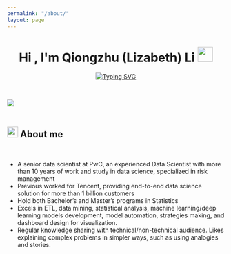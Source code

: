 ```yaml
---
permalink: "/about/"
layout: page
---
```



<h1 align="center"><b>Hi , I'm Qiongzhu (Lizabeth) Li </b><img src="https://media.giphy.com/media/hvRJCLFzcasrR4ia7z/giphy.gif" width="35"></h1>

<p align="center">
  <!-- <a href="https://github.com/DenverCoder1/readme-typing-svg"><img src="https://readme-typing-svg.herokuapp.com?font=Time+New+Roman&color=cyan&size=25&center=true&vCenter=true&width=600&height=100&lines=Active+Learner;Passionate+about+data+science;Responsible+AI+advocate;Women+in+Tech"></a> -->
  <a href="https://git.io/typing-svg"><img src="https://readme-typing-svg.demolab.com?font=Roboto&size=25&pause=1000&width=650&lines=Warm+welcome+to+my+personal+data+science+blog;Enjoy+some+interesting+adventures+with+me!" alt="Typing SVG" /></a>
</p>


<br>

<img src="https://user-images.githubusercontent.com/73097560/115834477-dbab4500-a447-11eb-908a-139a6edaec5c.gif"><br><br>

## <img src="https://media2.giphy.com/media/QssGEmpkyEOhBCb7e1/giphy.gif?cid=ecf05e47a0n3gi1bfqntqmob8g9aid1oyj2wr3ds3mg700bl&rid=giphy.gif" width ="25"><b> About me</b>
<br>

- A senior data scientist at PwC, an experienced Data Scientist with more than 10 years of work and study in data science, specialized in risk management
- Previous worked for Tencent, providing end-to-end data science solution for more than 1 billion customers
- Hold both Bachelor’s and Master’s programs in Statistics
- Excels in ETL, data mining, statistical analysis, machine learning/deep learning models development, model automation, strategies making, and dashboard design for visualization. 
- Regular knowledge sharing with technical/non-technical audience. Likes explaining complex problems in simpler ways, such as using analogies and stories.


<br><br>



<!-- ## <img src="https://media2.giphy.com/media/QssGEmpkyEOhBCb7e1/giphy.gif?cid=ecf05e47a0n3gi1bfqntqmob8g9aid1oyj2wr3ds3mg700bl&rid=giphy.gif" width ="25"><b> Skills</b>
<br>

<p align="center">

- **Speciality**:

   ![Machine Learning](https://img.shields.io/badge/Machine_Learning%20-31A8FF.svg?style=for-the-badge&logo=Tecent_Cloud&logoColor=white)
   ![NLP](https://img.shields.io/badge/NLP%20-31A8FF.svg?style=for-the-badge&logo=Tecent_Cloud&logoColor=white)
   ![Graph database and algorithms](https://img.shields.io/badge/Graph_database_and_algorithms%20-31A8FF.svg?style=for-the-badge&logo=Tecent_Cloud&logoColor=white)
   ![Statistical Analysis](https://img.shields.io/badge/Statistical_Analysis%20-31A8FF.svg?style=for-the-badge&logo=aws&logoColor=white)

<br>

- **Languages**:

    ![Python](https://img.shields.io/badge/python-3670A0?style=for-the-badge&logo=python&logoColor=ffdd54)
    ![Pyspark](https://img.shields.io/badge/Pyspark%20-%2300599C.svg?style=for-the-badge&logo=pyspark&logoColor=white)
    ![SAS](https://img.shields.io/badge/SAS%20-%2300599C.svg?style=for-the-badge&logo=sas&logoColor=white)
    ![R](https://img.shields.io/badge/r-%23276DC3.svg?style=for-the-badge&logo=r&logoColor=white)


<br>   

- **Databases**:

    ![AmazonDynamoDB](https://img.shields.io/badge/Amazon%20DynamoDB-4053D6?style=for-the-badge&logo=Amazon%20DynamoDB&logoColor=white)
    ![MySQL](https://img.shields.io/badge/mysql-%2300f.svg?style=for-the-badge&logo=mysql&logoColor=white)
    ![Postgres](https://img.shields.io/badge/postgres-%23316192.svg?style=for-the-badge&logo=postgresql&logoColor=white)
    ![Neo4J](https://img.shields.io/badge/Neo4j-008CC1?style=for-the-badge&logo=neo4j&logoColor=white)
    ![Other SQL](https://img.shields.io/badge/Other_SQL%20-%2300599C.svg?style=for-the-badge&logo=sql&logoColor=white)


<br>  
    
- **Cloud**:

   ![AWS](https://img.shields.io/badge/AWS-%23FF9900.svg?style=for-the-badge&logo=amazon-aws&logoColor=white)
   ![Tecent Cloud](https://img.shields.io/badge/Tecent_Cloud%20-%231572B6.svg?style=for-the-badge&logo=Tecent_Cloud&logoColor=white)


<br>


- **Extras**:

    ![Git](https://img.shields.io/badge/git-%23F05033.svg?style=for-the-badge&logo=git&logoColor=white)
    ![Linux](https://img.shields.io/badge/Linux-FCC624?style=for-the-badge&logo=linux&logoColor=black) 
    ![Docker](https://img.shields.io/badge/docker-%230db7ed.svg?style=for-the-badge&logo=docker&logoColor=white)



</p>

<br>
<br>


<br> -->
